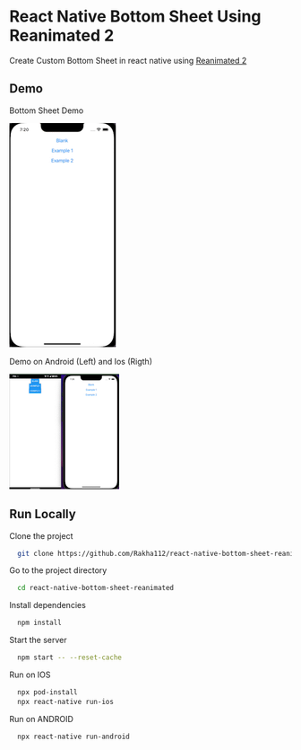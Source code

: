 # React Native Bottom Sheet Using Reanimated 2

Create Custom Bottom Sheet in react native using [Reanimated 2](https://docs.swmansion.com/react-native-reanimated/)

## Demo

Bottom Sheet Demo

![Demo1](https://github.com/Rakha112/react-native-bottom-sheet-reanimated/blob/main/Demo1.gif)

Demo on Android (Left) and Ios (Rigth)

![Demo2](https://github.com/Rakha112/react-native-bottom-sheet-reanimated/blob/main/Demo2.gif)

## Run Locally

Clone the project

```bash
  git clone https://github.com/Rakha112/react-native-bottom-sheet-reanimated.git
```

Go to the project directory

```bash
  cd react-native-bottom-sheet-reanimated
```

Install dependencies

```bash
  npm install
```

Start the server

```bash
  npm start -- --reset-cache
```

Run on IOS

```bash
  npx pod-install
  npx react-native run-ios
```

Run on ANDROID

```bash
  npx react-native run-android
```
